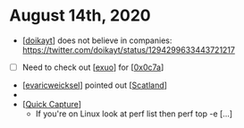 # August 14th, 2020
- [[doikayt]] does not believe in companies: https://twitter.com/doikayt/status/1294299633443721217
- [ ] Need to check out [[exuo]] for [[0x0c7a]]
- [[evaricweicksel]] pointed out [[Scatland]]
- 
- [[Quick Capture]]
    - If you're on Linux look at
  perf list 
then
  perf top -e [...]



[//begin]: # "Autogenerated link references for markdown compatibility"
[doikayt]: ../doikayt "Doikayt"
[exuo]: ../exuo "Exuo"
[0x0c7a]: ../0x0c7a "0x0c7a"
[evaricweicksel]: ../evaricweicksel "Evaricweicksel"
[Scatland]: ../scatland "Scatland"
[Quick Capture]: ../quick-capture "Quick Capture"
[//end]: # "Autogenerated link references"